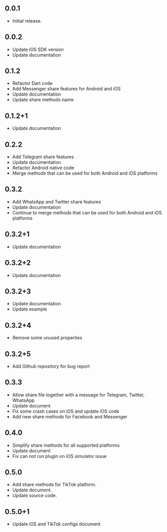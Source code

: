 ## 0.0.1

* Initial release.

## 0.0.2

* Update iOS SDK version
* Update documentation

## 0.1.2

* Refactor Dart code
* Add Messenger share features for Android and iOS
* Update documentation
* Update share methods name

## 0.1.2+1

* Update documentation

## 0.2.2

* Add Telegram share features
* Update documentation
* Refactor Android native code
* Merge methods that can be used for both Android and iOS platforms

## 0.3.2

* Add WhatsApp and Twitter share features
* Update documentation
* Continue to merge methods that can be used for both Android and iOS platforms

## 0.3.2+1

* Update documentation

## 0.3.2+2

* Update documentation

## 0.3.2+3

* Update documentation
* Update example

## 0.3.2+4

* Remove some unused properties

## 0.3.2+5

* Add Github repository for bug report

## 0.3.3

* Allow share file together with a message for Telegram, Twitter, WhatsApp
* Update document
* Fix some crash cases on iOS and update iOS code
* Add new share methods for Facebook and Messenger

## 0.4.0

* Simplify share methods for all supported platforms
* Update document
* Fix can not run plugin on iOS simulator issue

## 0.5.0

* Add share methods for TikTok platform.
* Update document.
* Update source code.

## 0.5.0+1

* Update iOS and TikTok configs document
